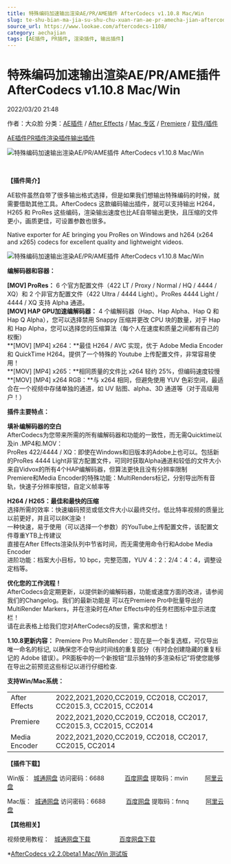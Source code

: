 ```yaml
---
title: 特殊编码加速输出渲染AE/PR/AME插件 AfterCodecs v1.10.8 Mac/Win
slug: te-shu-bian-ma-jia-su-shu-chu-xuan-ran-ae-pr-amecha-jian-aftercodecs-v1-10-8-mac-win
source_url: https://www.lookae.com/aftercodecs-1108/
category: aechajian
tags: [AE插件, PR插件, 渲染插件, 输出插件]
---
```

# 特殊编码加速输出渲染AE/PR/AME插件 AfterCodecs v1.10.8 Mac/Win

2022/03/20 21:48

作者：大众脸
分类：[AE插件](https://www.lookae.com/after-effects/aechajian/) / [After Effects](https://www.lookae.com/after-effects/) / [Mac 专区](https://www.lookae.com/mac-osx/) / [Premiere](https://www.lookae.com/qitarjcj/premierezy/) / [软件/插件](https://www.lookae.com/qitarjcj/)

[AE插件](https://www.lookae.com/tag/ae%e6%8f%92%e4%bb%b6/)[PR插件](https://www.lookae.com/tag/pr%e6%8f%92%e4%bb%b6/)[渲染插件](https://www.lookae.com/tag/%e6%b8%b2%e6%9f%93%e6%8f%92%e4%bb%b6/)[输出插件](https://www.lookae.com/tag/%e8%be%93%e5%87%ba%e6%8f%92%e4%bb%b6/)

![特殊编码加速输出渲染AE/PR/AME插件 AfterCodecs v1.10.8 Mac/Win](https://www.lookae.com/wp-content/uploads/2020/09/AfterCodecs-197.jpg "特殊编码加速输出渲染AE/PR/AME插件 AfterCodecs v1.10.8 Mac/Win-LookAE.com")

[﻿﻿﻿](https://cloud.video.taobao.com//play/u/705956171/p/1/e/6/t/1/279401540070.mp4)

**【插件简介】**

AE软件虽然自带了很多输出格式选择，但是如果我们想输出特殊编码的时候，就需要借助其他工具。AfterCodecs 这款编码输出插件，就可以支持输出 H264，H265 和 ProRes 这些编码，渲染输出速度也比AE自带输出更快，且压缩的文件更小，画质更佳，可设置参数也很多。

Native exporter for AE bringing you ProRes on Windows and h264 (x264 and x265) codecs for excellent quality and lightweight videos.

![特殊编码加速输出渲染AE/PR/AME插件 AfterCodecs v1.10.8 Mac/Win](https://img.alicdn.com/imgextra/i3/705956171/O1CN01v4IRSZ1vSMh8UslDY_!!705956171.gif "特殊编码加速输出渲染AE/PR/AME插件 AfterCodecs v1.10.8 Mac/Win-LookAE.com")

**编解码器和容器：**

**[MOV] ProRes：** 6 个官方配置文件（422 LT / Proxy / Normal / HQ / 4444 / XQ）和 2 个非官方配置文件（422 Ultra / 4444 Light）。ProRes 4444 Light / 4444 / XQ 支持 Alpha 通道。  
**[MOV] HAP GPU加速编解码器：** 4 个编解码器（Hap、Hap Alpha、Hap Q 和 Hap Q Alpha），您可以选择禁用 Snappy 压缩并更改 CPU 块的数量，对于 Hap 和 Hap Alpha，您可以选择您的压缩算法（每个人在速度和质量之间都有自己的权衡）  
**[MOV] [MP4] x264：**最佳 H264 / AVC 实现，优于 Adob​​e Media Encoder 和 QuickTime H264。提供了一个特殊的 Youtube 上传配置文件，非常容易使用！  
**[MOV] [MP4] x265：**相同质量的文件比 x264 轻约 25%，但编码速度较慢  
**[MOV] [MP4] x264 RGB：**与 x264 相同，但避免使用 YUV 色彩空间，最适合在一个视频中存储单独的通道，如 UV 贴图、alpha、3D 通道等（对于高级用户！）

**插件主要特点：**

**填补编解码器的空白**  
AfterCodecs为您带来所需的所有编解码器和功能的一致性，而无需Quicktime以及in .MP4和.MOV：  
ProRes 422/4444 / XQ：即使在Windows和旧版本的Adobe上也可以。包括新的ProRes 4444 Light非官方配置文件，可同时获取Alpha通道和较低的文件大小  
来自Vidvox的所有4个HAP编解码器，但算法更快且没有分辨率限制  
Premiere和Media Encoder的特殊功能：MultiRenders标记，分别导出所有音轨，快速子分辨率按钮，自定义帧率等

**H264 / H265：最佳和最快的压缩**  
选择所需的效率：快速编码预览或低文件大小以最终交付。低比特率视频的质量比以前更好，并且可以8K渲染！  
一种快速，易于使用（可以选择一个参数）的YouTube上传配置文件，该配置文件尊重YTB上传建议  
直接在After Effects渲染队列中节省时间，而无需使用命令行和Adobe Media Encoder  
进阶功能：档案大小目标，10 bpc，完整范围，YUV 4：2：2/4：4：4，调整设定档等。

**优化您的工作流程！**  
AfterCodecs会定期更新，以提供新的编解码器，功能或速度方面的改进，请参阅我们的Changelog。我们的最新功能是 可以在Premiere Pro中批量导出的MultiRender Markers，并在渲染时在After Effects中的任务栏图标中显示进度栏！  
请在此表格上给我们您对AfterCodecs的反馈，需求和想法！

**1.10.8更新内容：** Premiere Pro MultiRender：现在是一个新复选框，可仅导出唯一命名的标记, 以确保您不会导出时间线的重复部分（有时会创建隐藏的重复标记的 Adob​​e 错误）。PR面板中的一个新按钮“显示独特的多渲染标记”将使您能够在导出之前预览这些标记以进行仔细检查.

**支持Win/Mac系统：**

|  |  |
| --- | --- |
| After Effects | 2022,2021,2020,CC2019, CC2018, CC2017, CC2015.3, CC2015, CC2014 |
| Premiere | 2022,2021,2020,CC2019, CC2018, CC2017, CC2015.3, CC2015, CC2014 |
| Media Encoder | 2022,2021,2020,CC2019, CC2018, CC2017, CC2015, CC2014 |

**【插件下载】**

Win版：  [城通网盘](https://url62.ctfile.com/f/680462-519035361-93a2f0) 访问密码：6688            [百度网盘](https://pan.baidu.com/s/1h08rVa7PM5lcFN34qjL8Pg) 提取码：mvin          [阿里云盘](https://www.aliyundrive.com/s/u7RZjT5JFnX)

Mac版：  [城通网盘](https://url70.ctfile.com/f/2827370-556956307-f476c9) 访问密码：6688            [百度网盘](https://pan.baidu.com/s/1-hC9CyqTZklLdRtuLV2SBQ?pwd=fnnq) 提取码：fnnq          [阿里云盘](https://www.aliyundrive.com/s/BfJiLkBnPQ3)

**【其他相关】**

视频使用教程：   [城通网盘下载](https://tc5.us/file/680462-406407782)                 [百度网盘下载](https://pan.baidu.com/s/1kqhVRXRTbgKT07R3Njx2mA)

\*[AfterCodecs v2.2.0beta1 Mac/Win 测试版](https://www.lookae.com/aftercodecs-22/)
